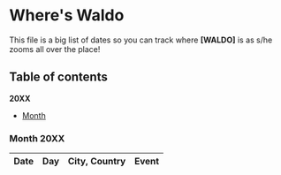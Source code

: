 # Where's Waldo

This file is a big list of dates so you can track where **[WALDO]** is as s/he zooms all over the place!

## Table of contents

**20XX**

* [Month](#Month-20XX)

### Month 20XX

Date | Day   | City, Country          | Event
---- | ----- | ---------------------- | -----
